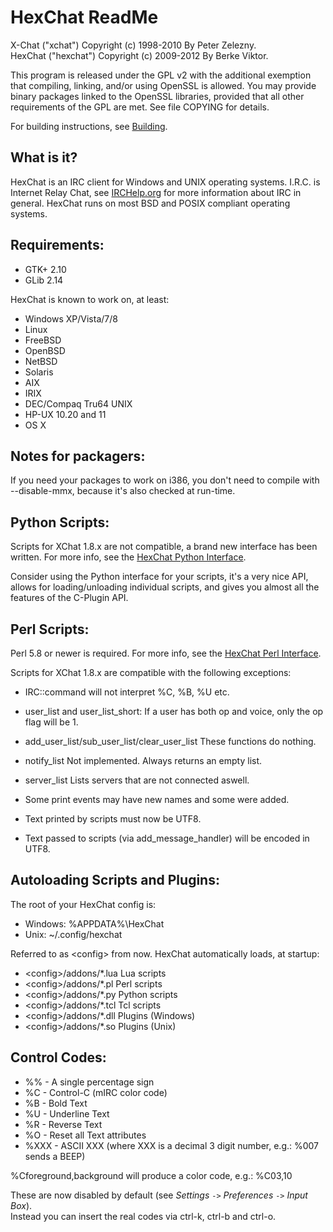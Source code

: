 # HexChat ReadMe

X-Chat ("xchat") Copyright (c) 1998-2010 By Peter Zelezny.  
HexChat ("hexchat") Copyright (c) 2009-2012 By Berke Viktor.

This program is released under the GPL v2 with the additional exemption
that compiling, linking, and/or using OpenSSL is allowed. You may
provide binary packages linked to the OpenSSL libraries, provided that
all other requirements of the GPL are met.
See file COPYING for details.

For building instructions, see [Building](http://docs.hexchat.org/en/latest/building.html).

## What is it?

HexChat is an IRC client for Windows and UNIX operating systems. I.R.C. is
Internet Relay Chat, see [IRCHelp.org](http://irchelp.org) for more information about IRC
in general. HexChat runs on most BSD and POSIX compliant operating systems.

## Requirements:

 * GTK+ 2.10
 * GLib 2.14

HexChat is known to work on, at least:

 * Windows XP/Vista/7/8
 * Linux
 * FreeBSD
 * OpenBSD
 * NetBSD
 * Solaris
 * AIX
 * IRIX
 * DEC/Compaq Tru64 UNIX
 * HP-UX 10.20 and 11
 * OS X


## Notes for packagers:

If you need your packages to work on i386, you don't need to compile with
--disable-mmx, because it's also checked at run-time.

## Python Scripts:

Scripts for XChat 1.8.x are not compatible, a brand new interface has been written. For more info, see the [HexChat Python Interface](http://docs.hexchat.org/en/latest/script_python.html).

Consider using the Python interface for your scripts, it's a very nice
API, allows for loading/unloading individual scripts, and gives you
almost all the features of the C-Plugin API.


## Perl Scripts:

Perl 5.8 or newer is required. For more info, see the [HexChat Perl Interface](http://docs.hexchat.org/en/latest/script_perl.html).

Scripts for XChat 1.8.x are compatible with the following exceptions:

 * IRC::command will not interpret %C, %B, %U etc.

 * user_list and user_list_short:
  If a user has both op and voice, only the op flag will be 1.

 * add_user_list/sub_user_list/clear_user_list
  These functions do nothing.

 * notify_list
  Not implemented. Always returns an empty list.

 * server_list
  Lists servers that are not connected aswell.

 * Some print events may have new names and some were added.

 * Text printed by scripts must now be UTF8.

 * Text passed to scripts (via add_message_handler) will be encoded in UTF8.

## Autoloading Scripts and Plugins:

The root of your HexChat config is:

 * Windows: %APPDATA%\HexChat
 * Unix: ~/.config/hexchat

Referred to as &lt;config> from now. HexChat automatically loads, at startup:

 * &lt;config>/addons/*.lua Lua scripts
 * &lt;config>/addons/*.pl Perl scripts
 * &lt;config>/addons/*.py Python scripts
 * &lt;config>/addons/*.tcl Tcl scripts
 * &lt;config>/addons/*.dll Plugins (Windows)
 * &lt;config>/addons/*.so Plugins (Unix)

## Control Codes:

 * %%     -  A single percentage sign
 * %C     -  Control-C (mIRC color code)
 * %B     -  Bold Text
 * %U     -  Underline Text
 * %R     -  Reverse Text
 * %O     -  Reset all Text attributes
 * %XXX   -  ASCII XXX (where XXX is a decimal 3 digit number, e.g.: %007 sends a BEEP)

%Cforeground,background will produce a color code, e.g.: %C03,10

These are now disabled by default (see _Settings_ `->` _Preferences_ `->` _Input Box_).  
Instead you can insert the real codes via ctrl-k, ctrl-b and ctrl-o.
